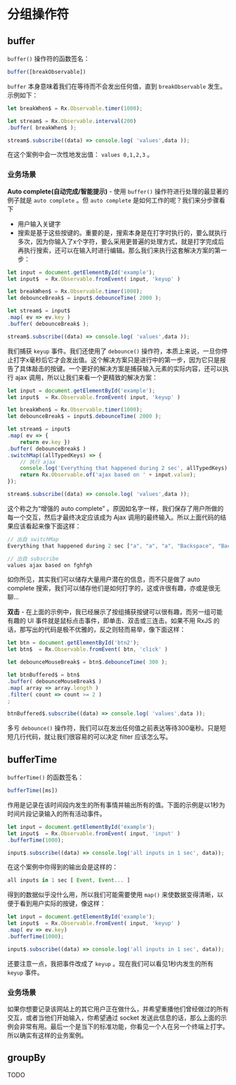 # 分组操作符

## buffer

`buffer()` 操作符的函数签名：

```javascript
buffer([breakObservable])
```

`buffer` 本身意味着我们在等待而不会发出任何值，直到 `breakObservable` 发生。示例如下：

```javascript
let breakWhen$ = Rx.Observable.timer(1000);

let stream$ = Rx.Observable.interval(200)
.buffer( breakWhen$ );

stream$.subscribe((data) => console.log( 'values',data ));
```

在这个案例中会一次性地发出值： `values 0,1,2,3` 。

### 业务场景

**Auto complete(自动完成/智能提示)** - 使用 `buffer()` 操作符进行处理的最显著的例子就是 `auto complete` 。但 `auto complete` 是如何工作的呢？我们来分步骤看下

  * 用户输入关键字
  * 搜索是基于这些按键的。重要的是，搜索本身是在打字时执行的，要么就执行多次，因为你输入了x个字符，要么采用更普遍的处理方式，就是打字完成后再执行搜索，还可以在输入时进行编辑。那么我们来执行这套解决方案的第一步：

```javascript
let input = document.getElementById('example');
let input$  = Rx.Observable.fromEvent( input, 'keyup' )

let breakWhen$ = Rx.Observable.timer(1000);
let debounceBreak$ = input$.debounceTime( 2000 );

let stream$ = input$
.map( ev => ev.key )
.buffer( debounceBreak$ );

stream$.subscribe((data) => console.log( 'values',data ));
```

我们捕获 `keyup` 事件。我们还使用了 `debounce()` 操作符，本质上来说，一旦你停止打字x毫秒后它才会发出值。这个解决方案只是进行中的第一步，因为它只是报告了具体敲击的按键。一个更好的解决方案是捕获输入元素的实际内容，还可以执行 ajax 调用，所以让我们来看一个更精致的解决方案：

```javascript
let input = document.getElementById('example');
let input$  = Rx.Observable.fromEvent( input, 'keyup' )

let breakWhen$ = Rx.Observable.timer(1000);
let debounceBreak$ = input$.debounceTime( 2000 );

let stream$ = input$
.map( ev => {
    return ev.key })
.buffer( debounceBreak$ )
.switchMap((allTypedKeys) => {
    // 执行 ajax
    console.log('Everything that happened during 2 sec', allTypedKeys)
    return Rx.Observable.of('ajax based on ' + input.value);
});

stream$.subscribe((data) => console.log( 'values',data ));
```

这个称之为“增强的 auto complete” 。原因如名字一样，我们保存了用户所做的每一个交互，然后才最终决定应该成为 Ajax 调用的最终输入。所以上面代码的结果应该看起来像下面这样：

```javascript
// 出自 switchMap
Everything that happened during 2 sec ["a", "a", "a", "Backspace", "Backspace", "Backspace", "Backspace", "b", "b", "Backspace", "Backspace", "Backspace", "f", "g", "h", "f", "h", "g"]

// 出自 subscribe
values ajax based on fghfgh
```

如你所见，其实我们可以储存大量用户潜在的信息，而不只是做了 auto complete 搜索，我们可以储存他们是如何打字的，这或许很有趣，亦或是很无聊...

**双击** - 在上面的示例中，我已经展示了按组捕获按键可以很有趣，而另一组可能有趣的 UI 事件就是鼠标点击事件，即单击、双击或三连击。如果不用 RxJS 的话，那写出的代码是极不优雅的，反之则轻而易举，像下面这样：

```javascript
let btn = document.getElementById('btn2');
let btn$  = Rx.Observable.fromEvent( btn, 'click' )

let debounceMouseBreak$ = btn$.debounceTime( 300 );

let btnBuffered$ = btn$
.buffer( debounceMouseBreak$ )
.map( array => array.length )
.filter( count => count >= 2 )
;

btnBuffered$.subscribe((data) => console.log( 'values',data ));
```

多亏 `debounce()` 操作符，我们可以在发出任何值之前表达等待300毫秒。只是短短几行代码，就让我们很容易的可以决定 filter 应该怎么写。

## bufferTime

`bufferTime()` 的函数签名：

```javascript
bufferTime([ms])
```

作用是记录在该时间段内发生的所有事情并输出所有的值。下面的示例是以1秒为时间片段记录输入的所有活动事件。

```javascript
let input = document.getElementById('example');
let input$  = Rx.Observable.fromEvent( input, 'input' )
.bufferTime(1000);

input$.subscribe((data) => console.log('all inputs in 1 sec', data));
```

在这个案例中你得到的输出会是这样的：

```javascript
all inputs in 1 sec [ Event, Event... ]
```

得到的数据似乎没什么用，所以我们可能需要使用 `map()` 来使数据变得清晰，以便于看到用户实际的按键，像这样：

```javascript
let input = document.getElementById('example');
let input$  = Rx.Observable.fromEvent( input, 'keyup' )
.map( ev => ev.key)
.bufferTime(1000);

input$.subscribe((data) => console.log('all inputs in 1 sec', data));
```

还要注意一点，我把事件改成了 `keyup` 。现在我们可以看见1秒内发生的所有 `keyup` 事件。

### 业务场景

如果你想要记录该网站上的其它用户正在做什么，并希望重播他们曾经做过的所有交互，或者当他们开始输入，你希望通过 socket 发送此信息的话，那么上面的示例会非常有用。最后一个是当下的标准功能，你看见一个人在另一个终端上打字。所以确实有这样的业务案例。

## groupBy

TODO
